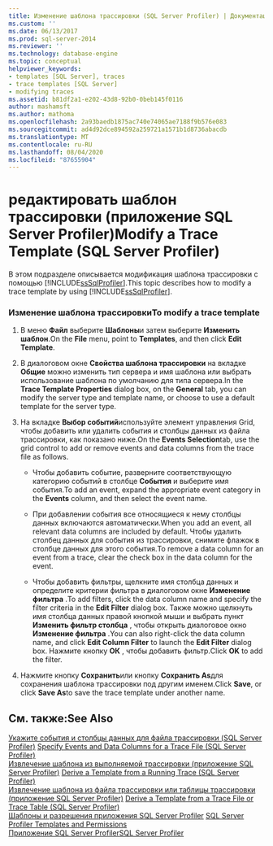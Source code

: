 ```yaml
---
title: Изменение шаблона трассировки (SQL Server Profiler) | Документация Майкрософт
ms.custom: ''
ms.date: 06/13/2017
ms.prod: sql-server-2014
ms.reviewer: ''
ms.technology: database-engine
ms.topic: conceptual
helpviewer_keywords:
- templates [SQL Server], traces
- trace templates [SQL Server]
- modifying traces
ms.assetid: b81df2a1-e202-43d8-92b0-0beb145f0116
author: mashamsft
ms.author: mathoma
ms.openlocfilehash: 2a93baedb1875ac740e74065ae7188f9b576e083
ms.sourcegitcommit: ad4d92dce894592a259721a1571b1d8736abacdb
ms.translationtype: MT
ms.contentlocale: ru-RU
ms.lasthandoff: 08/04/2020
ms.locfileid: "87655904"
---
```

# <a name="modify-a-trace-template-sql-server-profiler"></a><span data-ttu-id="4c896-102">редактировать шаблон трассировки (приложение SQL Server Profiler)</span><span class="sxs-lookup"><span data-stu-id="4c896-102">Modify a Trace Template (SQL Server Profiler)</span></span>
  <span data-ttu-id="4c896-103">В этом подразделе описывается модификация шаблона трассировки с помощью [!INCLUDE[ssSqlProfiler](../includes/sssqlprofiler-md.md)].</span><span class="sxs-lookup"><span data-stu-id="4c896-103">This topic describes how to modify a trace template by using [!INCLUDE[ssSqlProfiler](../includes/sssqlprofiler-md.md)].</span></span>  
  
### <a name="to-modify-a-trace-template"></a><span data-ttu-id="4c896-104">Изменение шаблона трассировки</span><span class="sxs-lookup"><span data-stu-id="4c896-104">To modify a trace template</span></span>  
  
1.  <span data-ttu-id="4c896-105">В меню **Файл** выберите **Шаблоны**и затем выберите **Изменить шаблон**.</span><span class="sxs-lookup"><span data-stu-id="4c896-105">On the **File** menu, point to **Templates**, and then click **Edit Template**.</span></span>  
  
2.  <span data-ttu-id="4c896-106">В диалоговом окне **Свойства шаблона трассировки** на вкладке **Общие** можно изменить тип сервера и имя шаблона или выбрать использование шаблона по умолчанию для типа сервера.</span><span class="sxs-lookup"><span data-stu-id="4c896-106">In the **Trace Template Properties** dialog box, on the **General** tab, you can modify the server type and template name, or choose to use a default template for the server type.</span></span>  
  
3.  <span data-ttu-id="4c896-107">На вкладке **Выбор событий**используйте элемент управления Grid, чтобы добавить или удалить события и столбцы данных из файла трассировки, как показано ниже.</span><span class="sxs-lookup"><span data-stu-id="4c896-107">On the **Events Selection**tab, use the grid control to add or remove events and data columns from the trace file as follows.</span></span>  
  
    -   <span data-ttu-id="4c896-108">Чтобы добавить событие, разверните соответствующую категорию событий в столбце **События** и выберите имя события.</span><span class="sxs-lookup"><span data-stu-id="4c896-108">To add an event, expand the appropriate event category in the **Events** column, and then select the event name.</span></span>  
  
    -   <span data-ttu-id="4c896-109">При добавлении события все относящиеся к нему столбцы данных включаются автоматически.</span><span class="sxs-lookup"><span data-stu-id="4c896-109">When you add an event, all relevant data columns are included by default.</span></span> <span data-ttu-id="4c896-110">Чтобы удалить столбец данных для события из трассировки, снимите флажок в столбце данных для этого события.</span><span class="sxs-lookup"><span data-stu-id="4c896-110">To remove a data column for an event from a trace, clear the check box in the data column for the event.</span></span>  
  
    -   <span data-ttu-id="4c896-111">Чтобы добавить фильтры, щелкните имя столбца данных и определите критерии фильтра в диалоговом окне **Изменение фильтра** .</span><span class="sxs-lookup"><span data-stu-id="4c896-111">To add filters, click the data column name and specify the filter criteria in the **Edit Filter** dialog box.</span></span> <span data-ttu-id="4c896-112">Также можно щелкнуть имя столбца данных правой кнопкой мыши и выбрать пункт **Изменить фильтр столбца** , чтобы открыть диалоговое окно **Изменение фильтра** .</span><span class="sxs-lookup"><span data-stu-id="4c896-112">You can also right-click the data column name, and click **Edit Column Filter** to launch the **Edit Filter** dialog box.</span></span> <span data-ttu-id="4c896-113">Нажмите кнопку **ОК** , чтобы добавить фильтр.</span><span class="sxs-lookup"><span data-stu-id="4c896-113">Click **OK** to add the filter.</span></span>  
  
4.  <span data-ttu-id="4c896-114">Нажмите кнопку **Сохранить**или кнопку **Сохранить As**для сохранения шаблона трассировки под другим именем.</span><span class="sxs-lookup"><span data-stu-id="4c896-114">Click **Save**, or click **Save As**to save the trace template under another name.</span></span>  
  
## <a name="see-also"></a><span data-ttu-id="4c896-115">См. также:</span><span class="sxs-lookup"><span data-stu-id="4c896-115">See Also</span></span>  
 <span data-ttu-id="4c896-116">[Укажите события и столбцы данных для файла трассировки &#40;SQL Server Profiler&#41;](../tools/sql-server-profiler/specify-events-and-data-columns-for-a-trace-file-sql-server-profiler.md) </span><span class="sxs-lookup"><span data-stu-id="4c896-116">[Specify Events and Data Columns for a Trace File &#40;SQL Server Profiler&#41;](../tools/sql-server-profiler/specify-events-and-data-columns-for-a-trace-file-sql-server-profiler.md) </span></span>  
 <span data-ttu-id="4c896-117">[Извлечение шаблона из выполняемой трассировки (приложение SQL Server Profiler)](../tools/sql-server-profiler/derive-a-template-from-a-running-trace-sql-server-profiler.md) </span><span class="sxs-lookup"><span data-stu-id="4c896-117">[Derive a Template from a Running Trace &#40;SQL Server Profiler&#41;](../tools/sql-server-profiler/derive-a-template-from-a-running-trace-sql-server-profiler.md) </span></span>  
 <span data-ttu-id="4c896-118">[Извлечение шаблона из файла трассировки или таблицы трассировки (приложение SQL Server Profiler)](../tools/sql-server-profiler/derive-a-template-from-a-trace-file-or-trace-table-sql-server-profiler.md) </span><span class="sxs-lookup"><span data-stu-id="4c896-118">[Derive a Template from a Trace File or Trace Table &#40;SQL Server Profiler&#41;](../tools/sql-server-profiler/derive-a-template-from-a-trace-file-or-trace-table-sql-server-profiler.md) </span></span>  
 <span data-ttu-id="4c896-119">[Шаблоны и разрешения приложения SQL Server Profiler](../tools/sql-server-profiler/sql-server-profiler-templates-and-permissions.md) </span><span class="sxs-lookup"><span data-stu-id="4c896-119">[SQL Server Profiler Templates and Permissions](../tools/sql-server-profiler/sql-server-profiler-templates-and-permissions.md) </span></span>  
 [<span data-ttu-id="4c896-120">Приложение SQL Server Profiler</span><span class="sxs-lookup"><span data-stu-id="4c896-120">SQL Server Profiler</span></span>](../tools/sql-server-profiler/sql-server-profiler.md)  
  
  
